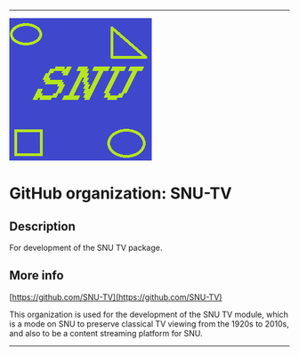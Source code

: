 
***

![SNU_blue_and_gold_legacy_icon.png failed to load. The file may be missing or corrupt. Check the file path for errors first.](/AdditionalInfo/1/SNU-TV/SNU_blue_and_gold_legacy_icon.png)

# GitHub organization: SNU-TV

## Description

For development of the SNU TV package.

## More info

[https://github.com/SNU-TV](https://github.com/SNU-TV)

This organization is used for the development of the SNU TV module, which is a mode on SNU to preserve classical TV viewing from the 1920s to 2010s, and also to be a content streaming platform for SNU.

***
